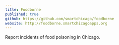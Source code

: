 ```yaml
---
title: Foodborne
published: true
github: https://github.com/smartchicago/foodborne
website: http://foodborne.smartchicagoapps.org
---
```


Report incidents of food poisoning in Chicago.